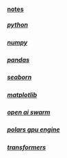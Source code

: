 #### [notes](https://drive.google.com/drive/folders/1vuW-WbaVKsxlaTIvmKPHhDCIvPVUXVlz?usp=sharing)
##### [python](https://drive.google.com/drive/folders/11AkdKEWmy8s3IgirReQicjZ9oIaNNjii?usp=sharing)
##### [numpy](https://drive.google.com/drive/folders/1gYEcrOOK7z_d5K6jgSydU2bqmE0cWltN?usp=sharing)
##### [pandas](https://drive.google.com/drive/folders/1jBkdhy82VTPpc9tlYt23d53ojvXE42X3?usp=sharing)
##### [seaborn](https://drive.google.com/drive/folders/1w_4pnljAwB540Xe5vWlAbVelZNTzZ2zS?usp=sharing)
##### [matplotlib](https://drive.google.com/drive/folders/1qmQlr6iTnGc1Tk37AN8PMU8zdnXzK1xC?usp=sharing)
##### [open ai swarm](https://drive.google.com/drive/folders/1HfKr5-4lJcll7XzKZ1nT6HDfuQbqsCoS?usp=sharing)
##### [polars gpu engine](https://drive.google.com/drive/folders/1il_biZAF1yxQ04_ZrGFEX5YIlTh0p7SI?usp=sharing)
##### [transformers](https://drive.google.com/drive/folders/1BViEvYEbYEJRxqrLbK-kTe5LzvZTL9wy?usp=sharing)
